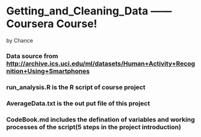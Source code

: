 # Getting_and_Cleaning_Data ——Coursera Course!
  by Chance
#####
### Data source from  http://archive.ics.uci.edu/ml/datasets/Human+Activity+Recognition+Using+Smartphones
### run_analysis.R is the R script of course project
### AverageData.txt is the out put file of this project
### CodeBook.md includes the defination of variables and working processes of the script(5 steps in the project introduction)